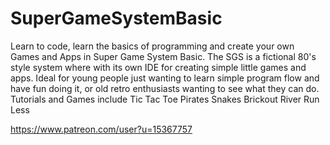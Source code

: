# SuperGameSystemBasic
Learn to code, learn the basics of programming and create your own Games and Apps in Super Game System Basic. The SGS is a fictional 80's style system where with its own IDE for creating simple little games and apps. Ideal for young people just wanting to learn simple program flow and have fun doing it, or old retro enthusiasts wanting to see what they can do. Tutorials and Games include Tic Tac Toe Pirates Snakes Brickout River Run Less 

https://www.patreon.com/user?u=15367757
